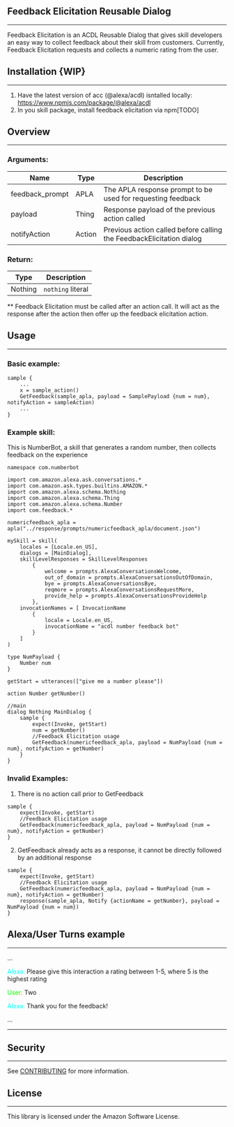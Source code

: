 ## Feedback Elicitation Reusable Dialog
___

Feedback Elicitation is an ACDL Reusable Dialog that gives skill developers an easy way to collect feedback about their skill from customers. Currently, Feedback Elicitation requests and collects a numeric rating from the user.


## Installation {WIP}
___

1. Have the latest version of acc (@alexa/acdl) isntalled locally: https://www.npmjs.com/package/@alexa/acdl
2. In you skill package, install feedback elicitation via npm[TODO]


## Overview
___

### Arguments:

| Name |Type | Description |
|---|---|---|
| feedback_prompt | APLA | The APLA response prompt to be used for requesting feedback |
| payload | Thing | Response payload of the previous action called |
| notifyAction | Action | Previous action called before calling the FeedbackElicitation dialog |
						
### Return:
| Type | Description |
|---|---|
| Nothing | `nothing` literal |

** Feedback Elicitation must be called after an action call. It will act as the response after the action then offer up the feedback elicitation action.


## Usage
___

### Basic example:

```
sample {
    ...
    x = sample_action()
    GetFeedback(sample_apla, payload = SamplePayload {num = num}, notifyAction = sampleAction)
    ...
}
```


### Example skill: 
This is NumberBot, a skill that generates a random number, then collects feedback on the experience

```
namespace com.numberbot

import com.amazon.alexa.ask.conversations.*
import com.amazon.ask.types.builtins.AMAZON.*
import com.amazon.alexa.schema.Nothing
import com.amazon.alexa.schema.Thing
import com.amazon.alexa.schema.Number
import com.feedback.*

numericfeedback_apla = apla("../response/prompts/numericfeedback_apla/document.json")

mySkill = skill(
    locales = [Locale.en_US],
    dialogs = [MainDialog],
    skillLevelResponses = SkillLevelResponses
        {
            welcome = prompts.AlexaConversationsWelcome,
            out_of_domain = prompts.AlexaConversationsOutOfDomain,
            bye = prompts.AlexaConversationsBye,
            reqmore = prompts.AlexaConversationsRequestMore,
            provide_help = prompts.AlexaConversationsProvideHelp
        },
    invocationNames = [ InvocationName 
        {
            locale = Locale.en_US,
            invocationName = "acdl number feedback bot"  
        }
    ]
)

type NumPayload {
    Number num
}

getStart = utterances(["give me a number please"])

action Number getNumber()

//main
dialog Nothing MainDialog {
    sample {
        expect(Invoke, getStart)
        num = getNumber()
        //Feedback Elicitation usage
        GetFeedback(numericfeedback_apla, payload = NumPayload {num = num}, notifyAction = getNumber)  
    }
}
```


### Invalid Examples:
1. There is no action call prior to GetFeedback

```
sample {
    expect(Invoke, getStart)
    //Feedback Elicitation usage
    GetFeedback(numericfeedback_apla, payload = NumPayload {num = num}, notifyAction = getNumber)  
}
```

2. GetFeedback already acts as a response, it cannot be directly followed by an additional response

```
sample {
    expect(Invoke, getStart)
    //Feedback Elicitation usage
    GetFeedback(numericfeedback_apla, payload = NumPayload {num = num}, notifyAction = getNumber)  
    response(sample_apla, Notify {actionName = getNumber}, payload = NumPayload {num = num})
}
```


## Alexa/User Turns example
___

...

<span style="color:cyan">Alexa:</span> Please give this interaction a rating between 1-5, where 5 is the highest rating

<span style="color:lime">User:</span> Two

<span style="color:cyan">Alexa:</span> Thank you for the feedback!

...

___
## Security
___
See [CONTRIBUTING](CONTRIBUTING.md#security-issue-notifications) for more information.

## License
___
This library is licensed under the Amazon Software License.

